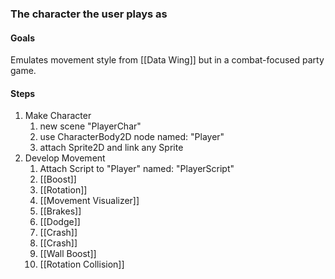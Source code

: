 ### The character the user plays as

#### Goals
Emulates movement style from [[Data Wing]] but in a combat-focused party game.

#### Steps
1) Make Character
	1) new scene "PlayerChar"
	2) use CharacterBody2D node named: "Player"
	3) attach Sprite2D and link any Sprite
2) Develop Movement
	1) Attach Script to "Player" named: "PlayerScript"
	2) [[Boost]]
	3) [[Rotation]]
	4) [[Movement Visualizer]]
	5) [[Brakes]]
	6) [[Dodge]]
	7) [[Crash]]
	8) [[Crash]]
	9) [[Wall Boost]]
	10) [[Rotation Collision]] 